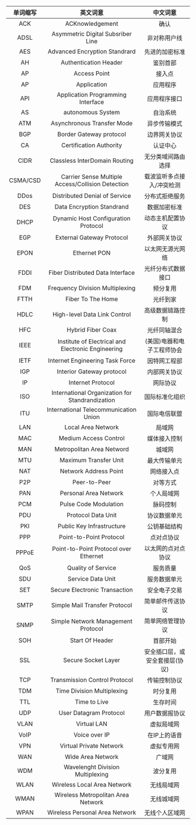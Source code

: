 |单词缩写|英文词意|中文词意|
|:--------:|:------------------------------:|:------------------------------:|
|ACK       |ACKnowledgement | 确认|
|ADSL      |Asymmetric Digital Subsriber Line | 非对称用户线|
|AES       |Advanced Encryption Standrard | 先进的加密标准|
|AH        |Authentication Header | 鉴别首部|
|AP        |Access Point | 接入点|
|AP        |Application | 应用程序|
|API       |Application Programming Interface | 应用程序接口|
|AS        |autonomous System | 自治系统|
|ATM       |Asynchronous Transfer Mode | 异步传输模式|
|BGP       |Border Gateway protocol | 边界网关协议|
|CA        |Certification Authority | 认证中心|
|CIDR      |Classless InterDomain Routing | 无分类域间路由选择|
|CSMA/CSD  |Carrier Sense Multiple Access/Collision Detection | 载波监听多点接入/冲突检测|
|DDos      |Distributed Denial of Service | 分布式拒绝服务|
|DES       |Data Encryption Standrand | 数据加密标准|
|DHCP      |Dynamic Host Configuration Protocol | 动态主机配置协议|
|EGP       |External Gateway Protocol | 外部网关协议|
|EPON      |Ethernet PON | 以太网无源光网络|
|FDDI      |Fiber Distributed Data Interface | 光纤分布式数据接口|
|FDM       |Frequency Division Multiplexing | 频分复用|
|FTTH      |Fiber To The Home | 光纤到家|
|HDLC      |High-level Data Link Control | 高级数据链路控制|
|HFC       |Hybrid Fiber Coax | 光纤同轴混合|
|IEEE      |Institute of Electrical and Electronic Engineering | (美国)电器和电子工程师协会|
|IETF      |Internet Engineering Task Force | 因特网工程部|
|IGP       |Interior Gateway protocol | 内部网关协议|
|IP        |Internet Protocol | 网际协议|
|ISO       |International Organization for Standrandization | 国际标准化组织|
|ITU       |International Telecommunication Union | 国际电信联盟|
|LAN       |Local Area Network | 局域网|
|MAC       |Medium Access Control | 媒体接入控制|
|MAN       |Metropolitan Area Netword | 城域网|
|MTU       |Maximum Transfer Unit | 最大传输单元|
|NAT       |Network Address Point | 网络接入点|
|P2P       |Peer-to-Peer | 对等方式|
|PAN       |Personal Area Network | 个人局域网|
|PCM       |Pulse Code Modulation | 脉码控制|
|PDU       |Protocol Data Unit | 协议数据单元|
|PKI       |Public Key Infrastructure | 公钥基础结构|
|PPP       |Point-to-Point Protocol | 点对点协议|
|PPPoE     |Point-to-Point Protocol over Ethernet | 以太网的点对点协议|
|QoS       |Quality of Service | 服务质量|
|SDU       |Service Data Unit | 服务数据单元|
|SET       |Secure Electronic Transaction | 安全电子交易|
|SMTP      |Simple Mail Transfer Protocol | 简单邮件传送协议|
|SNMP      |Simple Network Management Protocol | 简单网络管理协议|
|SOH       |Start Of Header  | 首部开始|
|SSL       |Secure Socket Layer | 安全插口层，或安全套接层(协议)|
|TCP       |Transmission Control Protocol | 传输控制协议|
|TDM       |Time Division Multiplexing | 时分复用|
|TTL       |Time to Live | 生存时间|
|UDP       |User Datagram Protocol | 用户数据报协议|
|VLAN      |Virtual LAN | 虚拟局域网|
|VoIP      |Voice over IP | 在IP上的语音|
|VPN       |Virtual Private Network | 虚拟专用网|
|WAN       |Wide Area Network | 广域网|
|WDM       |Wavelenght Division Multiplexing | 波分复用|
|WLAN      |Wireless Local Area Network | 无线局域网|
|WMAN      |Wireless Metropolitan Area Network | 无线城域网|
|WPAN      |Wireless Personal Area Network | 无线个人区域网|
